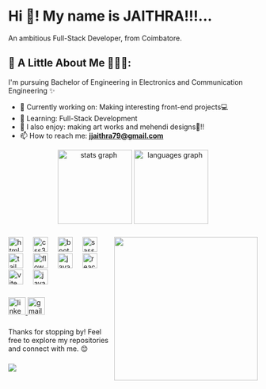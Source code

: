 # Hi 👋! My name is JAITHRA!!!...
An ambitious Full-Stack Developer, from Coimbatore.

###

## 🌟 A Little About Me 🙋🏻‍♀️:
I'm  pursuing Bachelor of Engineering in Electronics and Communication Engineering ✨
- 🔭 Currently working on: Making interesting front-end projects💻
- 🌱 Learning: Full-Stack Development
- 🎨 I also enjoy: making art works and mehendi designs🐼!!
- 📫 How to reach me: **jjaithra79@gmail.com**

<div align="center">
  <img src="https://github-readme-stats.vercel.app/api?username=Jaithra79&hide_title=false&hide_rank=false&show_icons=true&include_all_commits=true&count_private=true&disable_animations=false&theme=dracula&locale=en&hide_border=false" height="150" alt="stats graph"  />
  <img src="https://github-readme-stats.vercel.app/api/top-langs?username=Jaithra79&locale=en&hide_title=false&layout=compact&card_width=320&langs_count=5&theme=dracula&hide_border=false" height="150" alt="languages graph"  />  
</div>

###

<img align="right" height="290" src="https://camo.githubusercontent.com/3e38d30f04e42688871c3de0a94852b9ec3c3b767e3ec2f9740fb144e462c47f/68747470733a2f2f63646e2e6472696262626c652e636f6d2f75736572732f323730343431342f73637265656e73686f74732f373436363930332f6d656469612f62303861623537363331366264343538326665663138396634373163643965352e676966"  />

###

<div align="left">
  <img src="https://cdn.jsdelivr.net/gh/devicons/devicon/icons/html5/html5-original.svg" height="30" alt="html5 logo"  />
  <img width="12" />
  <img src="https://cdn.jsdelivr.net/gh/devicons/devicon/icons/css3/css3-original.svg" height="30" alt="css3 logo"  />
  <img width="12" />
  <img src="https://cdn.jsdelivr.net/gh/devicons/devicon/icons/bootstrap/bootstrap-original.svg" height="30" alt="bootstrap logo"  />
  <img width="12" />
  <img src="https://cdn.jsdelivr.net/gh/devicons/devicon/icons/sass/sass-original.svg" height="30" alt="sass logo"  />
  <img width="12" />
  <img src="https://cdn.jsdelivr.net/gh/devicons/devicon/icons/tailwindcss/tailwindcss-original.svg" height="30" alt="tailwind logo"  />
  <img width="12" />
  <img src="https://flowbite.com/docs/images/logo.svg" height="30" alt="flowbite logo" />
  <img width="12" />
  <img src="https://cdn.jsdelivr.net/gh/devicons/devicon/icons/javascript/javascript-original.svg" height="30" alt="javascript logo"  />
  <img width="12" />
  <img src="https://cdn.jsdelivr.net/gh/devicons/devicon/icons/react/react-original.svg" height="30" alt="react logo" />
  <img width="12" />
  <img src="https://cdn.jsdelivr.net/gh/devicons/devicon/icons/vite/vite-original.svg" height="30" alt="vite logo" />
  <img width="12" />
  <img src="https://cdn.jsdelivr.net/gh/devicons/devicon/icons/java/java-original.svg" height="30" alt="java logo"  />
  <img width="12" />
</div>

###

<div align="left">
  <a href="https://www.linkedin.com/in/jaithra-j/" target="_blank">
   <img src="https://img.shields.io/static/v1?message=LinkedIn&logo=linkedin&label=&color=0077B5&logoColor=white&labelColor=&style=for-the-badge" height="35" alt="linkedin logo"  />
  </a>
   <a href="jjaithra79@gmail.com" target="_blank">
  <img src="https://img.shields.io/static/v1?message=Gmail&logo=gmail&label=&color=D14836&logoColor=white&labelColor=&style=for-the-badge" height="35" alt="gmail logo"  />
   </a>
</div>

###

Thanks for stopping by! Feel free to explore my repositories and connect with me. 😊

###
<div align="left">
  <img src="https://profile-counter.glitch.me/Jaithra79/count.svg?"  />
</div>

###
<br clear="both">



